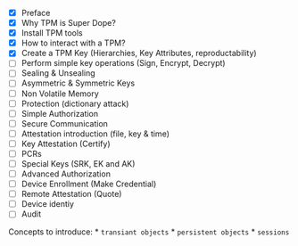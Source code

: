 - [x] Preface
- [x] Why TPM is Super Dope?
- [x] Install TPM tools
- [x] How to interact with a TPM?
- [x] Create a TPM Key (Hierarchies, Key Attributes, reproductability)
- [ ] Perform simple key operations (Sign, Encrypt, Decrypt)
- [ ] Sealing & Unsealing
- [ ] Asymmetric & Symmetric Keys
- [ ] Non Volatile Memory
- [ ] Protection (dictionary attack)
- [ ] Simple Authorization
- [ ] Secure Communication
- [ ] Attestation introduction (file, key & time)
- [ ] Key Attestation (Certify)
- [ ] PCRs
- [ ] Special Keys (SRK, EK and AK)
- [ ] Advanced Authorization
- [ ] Device Enrollment (Make Credential)
- [ ] Remote Attestation (Quote)
- [ ] Device identiy
- [ ] Audit

Concepts to introduce:
    * `transiant objects`
    * `persistent objects`
    * `sessions`
    
